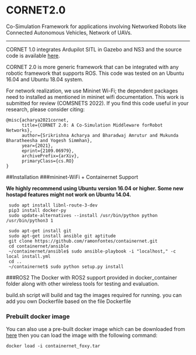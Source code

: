 # CORNET2.0
Co-Simulation Framework for applications involving Networked Robots like Connected Autonomous Vehicles, Network of UAVs. 

---
 
CORNET 1.0 integrates Ardupilot SITL in Gazebo and NS3 and the source code is available [here](https://github.com/srikrishna3118/CORNET.git).

CORNET 2.0 is more generic framework that can be integrated with any robotic framework that supports ROS. This code was tested on an Ubuntu 16.04 and Ubuntu 18.04 system.

For network realization, we use Mininet Wi-Fi; the dependent packages need to installed as mentioned in mininet wifi documentation. This work is submitted for review (COMSNETS 2022). If you find this code useful in your research, please consider citing:  
```
@misc{acharya2021cornet,
      title={CORNET 2.0: A Co-Simulation Middleware forRobot Networks}, 
      author={Srikrishna Acharya and Bharadwaj Amrutur and Mukunda Bharatheesha and Yogesh Simmhan},
      year={2021},
      eprint={2109.06979},
      archivePrefix={arXiv},
      primaryClass={cs.RO}
}
```

##Installation 
###mininet-WiFi + Containernet Support

**We highly recommend using Ubuntu version 16.04 or higher. Some new hostapd features might not work on Ubuntu 14.04.**

     sudo apt install libnl-route-3-dev
     pip3 install docker-py
     sudo update-alternatives --install /usr/bin/python python /usr/bin/python3 1 
     
     sudo apt-get install git
     sudo apt-get install ansible git aptitude
     git clone https://github.com/ramonfontes/containernet.git
     cd containernet/ansible
     ~/containernet/ansible$ sudo ansible-playbook -i "localhost," -c local install.yml
     cd ..
     ~/containernet$ sudo python setup.py install



###ROS2
The Docker with ROS2 support provided in docker_container folder along with other wireless tools for testing and evaluation.

build.sh script will build and tag the images required for running. you can add you own Dockerfile based on the file Dockerfile

### Prebuilt docker image
You can also use a pre-built docker image which can be downloaded from [here](https://drive.google.com/file/d/1PNWrrP4M3ikoyO_3HJ730YSZ5dLxTIO7/view?usp=sharing)
then you can load the image with the following command:
```
docker load -i containernet_foxy.tar
```

